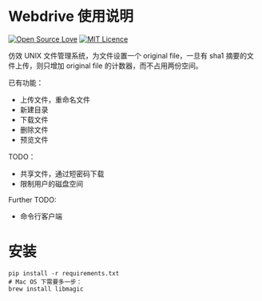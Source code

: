 # Webdrive 使用说明
[![Open Source Love](https://badges.frapsoft.com/os/v2/open-source.svg?v=103)](https://github.com/ellerbrock/open-source-badges/) [![MIT Licence](https://badges.frapsoft.com/os/mit/mit.png?v=103)](https://opensource.org/licenses/mit-license.php)

仿效 UNIX 文件管理系统，为文件设置一个 original file，一旦有 sha1 摘要的文件上传，则只增加 original file 的计数器，而不占用两份空间。

已有功能：
+ 上传文件，重命名文件
+ 新建目录
+ 下载文件
+ 删除文件
+ 预览文件

TODO：
+ 共享文件，通过短密码下载
+ 限制用户的磁盘空间

Further TODO:
+ 命令行客户端

# 安装

```
pip install -r requirements.txt
# Mac OS 下需要多一步：
brew install libmagic
```
